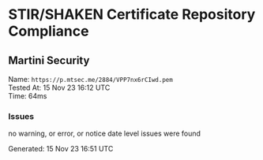 # STIR/SHAKEN Certificate Repository Compliance

## Martini Security

Name: `https://p.mtsec.me/2884/VPP7nx6rCIwd.pem`\
Tested At: 15 Nov 23 16:12 UTC\
Time: 64ms

### Issues

no warning, or error, or notice date level issues were found

Generated: 15 Nov 23 16:51 UTC